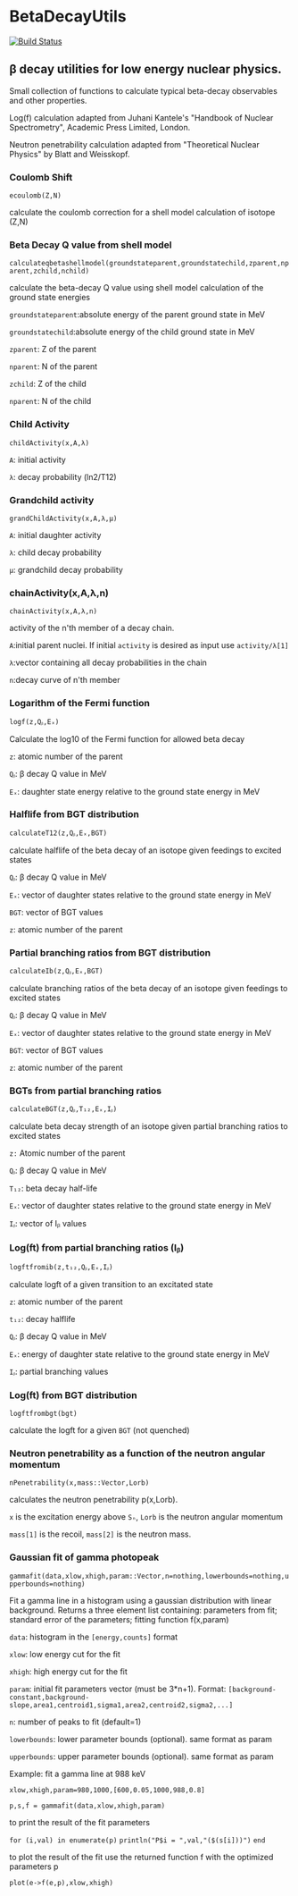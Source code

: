 # BetaDecayUtils

[![Build Status](https://github.com/mmadurga/BetaDecayUtils.jl/actions/workflows/CI.yml/badge.svg?branch=main)](https://github.com/mmadurga/BetaDecayUtils.jl/actions/workflows/CI.yml?query=branch%3Amain)

## β decay utilities for low energy nuclear physics.

Small collection of functions to calculate typical beta-decay observables and other properties. 

Log(f) calculation adapted from Juhani Kantele's "Handbook of Nuclear Spectrometry", Academic Press Limited, London.

Neutron penetrability calculation adapted from "Theoretical Nuclear Physics" by Blatt and Weisskopf.

### Coulomb Shift

`ecoulomb(Z,N)`

calculate the coulomb correction for a shell model calculation of isotope (Z,N)

###

### Beta Decay Q value from shell model

`calculateqbetashellmodel(groundstateparent,groundstatechild,zparent,nparent,zchild,nchild)`

calculate the beta-decay Q value using shell model calculation of the ground state energies

`groundstateparent`:absolute energy of the parent ground state in MeV

`groundstatechild`:absolute energy of the child ground state in MeV 

`zparent`: Z of the parent

`nparent`: N of the parent

`zchild`: Z of the child

`nparent`: N of the child

###


### Child Activity

`childActivity(x,A,λ)`

`A`: initial activity

`λ`: decay probability (ln2/T12)

###

### Grandchild activity

`grandChildActivity(x,A,λ,μ)`

`A`: initial daughter activity

`λ`: child decay probability 

`μ`: grandchild decay probability

###

### chainActivity(x,A,λ,n)

`chainActivity(x,A,λ,n)`

activity of the n'th member of a decay chain.

`A`:initial parent nuclei. If initial `activity` is desired as input use `activity/λ[1]`

`λ`:vector containing  all decay probabilities in the chain

`n`:decay curve of n'th member

###

### Logarithm of the Fermi function

`logf(z,Qᵦ,Eₓ)`

Calculate the log10 of the Fermi function for allowed beta decay

`z`: atomic number of the parent

`Qᵦ`: β decay Q value in MeV

`Eₓ`: daughter state energy relative to the ground state energy in MeV

###

### Halflife from BGT distribution


`calculateT12(z,Qᵦ,Eₓ,BGT)`

calculate halflife of the beta decay of an isotope given feedings to excited states

`Qᵦ`: β decay Q value in MeV

`Eₓ`: vector of daughter states relative to the ground state energy in MeV

`BGT`: vector of BGT values

`z`: atomic number of the parent

### Partial branching ratios from BGT distribution

`calculateIb(z,Qᵦ,Eₓ,BGT)`

calculate branching ratios of the beta decay of an isotope given feedings to excited states

`Qᵦ`: β decay Q value in MeV

`Eₓ`: vector of daughter states relative to the ground state energy in MeV

`BGT`: vector of BGT values

`z`: atomic number of the parent

###

### BGTs from partial branching ratios

`calculateBGT(z,Qᵦ,T₁₂,Eₓ,Iᵦ)`

calculate beta decay strength of an isotope given partial branching ratios to excited states

`z:` Atomic number of the parent

`Qᵦ`: β decay Q value in MeV

`T₁₂`: beta decay half-life

`Eₓ`: vector of daughter states relative to the ground state energy in MeV

`Iᵦ`: vector of Iᵦ values


### Log(ft) from partial branching ratios (Iᵦ)

`logftfromib(z,t₁₂,Qᵦ,Eₓ,Iᵦ)`

calculate logft of a given transition to an excitated state

`z`: atomic number of the parent

`t₁₂`: decay halflife

`Qᵦ`: β decay Q value in MeV

`Eₓ`: energy of daughter state relative to the ground state energy in MeV

`Iᵦ`: partial branching values


### Log(ft) from BGT distribution

`logftfrombgt(bgt)`

calculate the logft for a given `BGT` (not quenched)

###

### Neutron penetrability as a function of the neutron angular momentum

`nPenetrability(x,mass::Vector,Lorb)`

calculates the neutron penetrability p(x,Lorb).

`x` is the excitation energy above `Sₙ`, `Lorb` is the neutron angular momentum

`mass[1]` is the recoil, `mass[2]` is the neutron mass.


###

### Gaussian fit of gamma photopeak

`gammafit(data,xlow,xhigh,param::Vector,n=nothing,lowerbounds=nothing,upperbounds=nothing)`

Fit a gamma line in a histogram using a gaussian distribution with linear background. 
Returns a three element list containing: parameters from fit; standard error of the parameters; fitting function f(x,param)

`data`:           histogram in the `[energy,counts]` format

`xlow`:           low energy cut for the fit

`xhigh`:          high energy cut for the fit

`param`:          initial fit parameters vector (must be 3*n+1). Format: `[background-constant,background-slope,area1,centroid1,sigma1,area2,centroid2,sigma2,...]`

`n`:              number of peaks to fit (default=1)

`lowerbounds`:    lower parameter bounds (optional). same format as param

`upperbounds`:    upper parameter bounds (optional). same format as param

Example: fit a gamma line at 988 keV

`xlow,xhigh,param=980,1000,[600,0.05,1000,988,0.8]`

`p,s,f = gammafit(data,xlow,xhigh,param)`

to print the result of the fit parameters

`for (i,val) in enumerate(p)`
    `println("P$i = ",val,"($(s[i]))")`
`end`

to plot the result of the fit use the returned function f with the optimized parameters p

`plot(e->f(e,p),xlow,xhigh)`

###